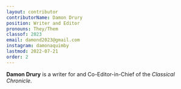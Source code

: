 ```yaml
---
layout: contributor
contributorName: Damon Drury
position: Writer and Editor
pronouns: They/Them
classof: 2023
email: damond2023@gmail.com
instagram: damonaquimby
lastmod: 2022-07-21
order: 2
---
```

**Damon Drury** is a writer for and Co-Editor-in-Chief of the *Classical Chronicle*.
